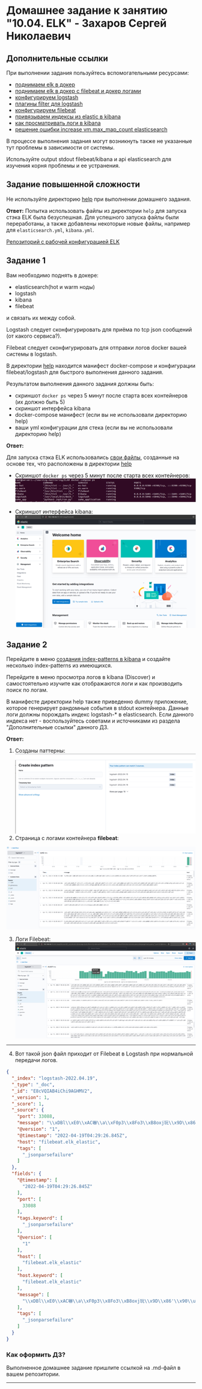# Домашнее задание к занятию "10.04. ELK" - Захаров Сергей Николаевич

## Дополнительные ссылки

При выполнении задания пользуйтесь вспомогательными ресурсами:

- [поднимаем elk в докер](https://www.elastic.co/guide/en/elastic-stack-get-started/current/get-started-docker.html)
- [поднимаем elk в докер с filebeat и докер логами](https://www.sarulabs.com/post/5/2019-08-12/sending-docker-logs-to-elasticsearch-and-kibana-with-filebeat.html)
- [конфигурируем logstash](https://www.elastic.co/guide/en/logstash/current/configuration.html)
- [плагины filter для logstash](https://www.elastic.co/guide/en/logstash/current/filter-plugins.html)
- [конфигурируем filebeat](https://www.elastic.co/guide/en/beats/libbeat/5.3/config-file-format.html)
- [привязываем индексы из elastic в kibana](https://www.elastic.co/guide/en/kibana/current/index-patterns.html)
- [как просматривать логи в kibana](https://www.elastic.co/guide/en/kibana/current/discover.html)
- [решение ошибки increase vm.max_map_count elasticsearch](https://stackoverflow.com/questions/42889241/how-to-increase-vm-max-map-count)

В процессе выполнения задания могут возникнуть также не указанные тут проблемы в зависимости от системы.

Используйте output stdout filebeat/kibana и api elasticsearch для изучения корня проблемы и ее устранения.

## Задание повышенной сложности

Не используйте директорию [help](./help) при выполнении домашнего задания.

**Ответ:**
Попытка использовать файлы из директории `help` для запуска стэка ELK была безуспешная. 
Для успешного запуска файлы были переработаны, а также добавлены некоторые новые файлы, например для `elasticsearch.yml`, `kibana.yml`.

[Репозиторий с рабочей конфигурацией ELK](https://github.com/zakharovnpa/ELK-7.16.2)

## Задание 1

Вам необходимо поднять в докере:
- elasticsearch(hot и warm ноды)
- logstash
- kibana
- filebeat

и связать их между собой.

Logstash следует сконфигурировать для приёма по tcp json сообщений (от какого сервиса?).

Filebeat следует сконфигурировать для отправки логов docker вашей системы в logstash.

В директории [help](./help) находится манифест docker-compose и конфигурации filebeat/logstash для быстрого 
выполнения данного задания.

Результатом выполнения данного задания должны быть:
- скриншот `docker ps` через 5 минут после старта всех контейнеров (их должно быть 5)
- скриншот интерфейса kibana
- docker-compose манифест (если вы не использовали директорию help)
- ваши yml конфигурации для стека (если вы не использовали директорию help)

**Ответ:**

Для запуска стэка ELK использовались [свои файлы](https://github.com/zakharovnpa/ELK-7.16.2), созданные на основе тех, что расположены в директории [help](./help)

* Скриншот `docker ps` через 5 минут после старта всех контейнеров:
![screen-cmd-elk](/10-monitoring-04-elk/Files/screen-cmd-elk.png)

* Скриншот интерфейса kibana:
![screen-kibana-elk](/10-monitoring-04-elk/Files/screen-kibana-elk.png)

## Задание 2

Перейдите в меню [создания index-patterns  в kibana](http://localhost:5601/app/management/kibana/indexPatterns/create)
и создайте несколько index-patterns из имеющихся.

Перейдите в меню просмотра логов в kibana (Discover) и самостоятельно изучите как отображаются логи и как производить 
поиск по логам.

В манифесте директории help также приведенно dummy приложение, которое генерирует рандомные события в stdout контейнера.
Данные логи должны порождать индекс logstash-* в elasticsearch. Если данного индекса нет - воспользуйтесь советами 
и источниками из раздела "Дополнительные ссылки" данного ДЗ.
 
 
**Ответ:**

1. Созданы паттерны:
![screen-kibana-index-pattern](/10-monitoring-04-elk/Files/screen-kibana-index-pattern.png)
2. Страница с логами контейнера **filebeat**:

![screen-logs-filebeat-elk](/10-monitoring-04-elk/Files/screen-logs-filebeat-elk.png)

3. Логи Filebeat:
![screen-logs-filebeat-elk-2](/10-monitoring-04-elk/Files/screen-logs-filebeat-elk-2.png)
---

4. Вот такой json файл приходит от Filebeat в Logstash при нормальной передачи логов.
```json
{
  "_index": "logstash-2022.04.19",
  "_type": "_doc",
  "_id": "E8cVQIAB4iChi9AGHMV2",
  "_version": 1,
  "_score": 1,
  "_source": {
    "port": 33088,
    "message": "\\xDBl\\xE0\\xAC­嚇\\a\\xF0p3\\x8Fo3\\xB8oxj玩\\x9D\\x86'\\x90\\u0018\\x9E@\\xA2#\\x81\\xC4+\\xF3\\u0005\\xD6|\\b\\f?\\x85\\xC9\\xF0S\\x98\\f?\\x85\\xE9`Oa\\\"`z\\xD6\\xED\\u0003\\xD5.Xw\\b\\u0013X\\x87\\x8E\\xEB[\\xE5n\\u0004\\\"\\xE4\\u0019\\x87\\xD30H\\xCA\\u0014Ex\\x949~\\xF5\\xDC \\u0011\\xF2\\xB4V\\x8A|\\x9A\\xE4\\xBBD\\xC9\\xEB\\u000E\\xA6\\xA0V\\xA5@#(\\x9BnYj\\x91\\xEDsѾ\\xB8\\xD4\\xD4<\\xAB7/\\ew\\xF7\\xD1y\\xBE\\xDA\\xF9*\\rd\\u000F\\u0000\\xB85\\u0012\\xA0\\xFF\\u001C\\xE5m\\x8B+M\\xD8{ͽ\\xAFP\\xE1\\xEC\\x83\\v8\\xF3LY\\xCD\\u0005\\xD0p<\\xFD\\x9C\\xC0\\x99[\\xCAj*@\\u0004\\u0013,\\x81K=<\\xC1\\x99R\\xB2\\xAAE6\\xBE\\u000F\\u0004\\xC8\\u001A\\u0004j\\u0000\\xC0\\xB5&\\u0004\\xE8\\u001A\\\"*\\x84H\\xB1\\u0014ti\\xA2\\xC39\\u00040X\\x9D\\b\\xC9",
    "@version": "1",
    "@timestamp": "2022-04-19T04:29:26.845Z",
    "host": "filebeat.elk_elastic",
    "tags": [
      "_jsonparsefailure"
    ]
  },
  "fields": {
    "@timestamp": [
      "2022-04-19T04:29:26.845Z"
    ],
    "port": [
      33088
    ],
    "tags.keyword": [
      "_jsonparsefailure"
    ],
    "@version": [
      "1"
    ],
    "host": [
      "filebeat.elk_elastic"
    ],
    "host.keyword": [
      "filebeat.elk_elastic"
    ],
    "message": [
      "\\xDBl\\xE0\\xAC­嚇\\a\\xF0p3\\x8Fo3\\xB8oxj玩\\x9D\\x86'\\x90\\u0018\\x9E@\\xA2#\\x81\\xC4+\\xF3\\u0005\\xD6|\\b\\f?\\x85\\xC9\\xF0S\\x98\\f?\\x85\\xE9`Oa\\\"`z\\xD6\\xED\\u0003\\xD5.Xw\\b\\u0013X\\x87\\x8E\\xEB[\\xE5n\\u0004\\\"\\xE4\\u0019\\x87\\xD30H\\xCA\\u0014Ex\\x949~\\xF5\\xDC \\u0011\\xF2\\xB4V\\x8A|\\x9A\\xE4\\xBBD\\xC9\\xEB\\u000E\\xA6\\xA0V\\xA5@#(\\x9BnYj\\x91\\xEDsѾ\\xB8\\xD4\\xD4<\\xAB7/\\ew\\xF7\\xD1y\\xBE\\xDA\\xF9*\\rd\\u000F\\u0000\\xB85\\u0012\\xA0\\xFF\\u001C\\xE5m\\x8B+M\\xD8{ͽ\\xAFP\\xE1\\xEC\\x83\\v8\\xF3LY\\xCD\\u0005\\xD0p<\\xFD\\x9C\\xC0\\x99[\\xCAj*@\\u0004\\u0013,\\x81K=<\\xC1\\x99R\\xB2\\xAAE6\\xBE\\u000F\\u0004\\xC8\\u001A\\u0004j\\u0000\\xC0\\xB5&\\u0004\\xE8\\u001A\\\"*\\x84H\\xB1\\u0014ti\\xA2\\xC39\\u00040X\\x9D\\b\\xC9"
    ],
    "tags": [
      "_jsonparsefailure"
    ]
  }
}
```
### Как оформить ДЗ?

Выполненное домашнее задание пришлите ссылкой на .md-файл в вашем репозитории.

---

 
